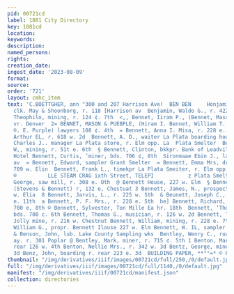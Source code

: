 ```yaml
---
pid: 00721cd
label: 1881 City Directory
key: 1881cd
location: 
keywords: 
description: 
named_persons: 
rights: 
creation_date: 
ingest_date: '2023-08-09'
format: 
source: 
order: '721'
layout: cmhc_item
text: 'C.BOETTGHER, ann "300 and 207 Harrison Ave!  BEN BEN     Honjamin, Marcus G.,
  clk. May & Shoonborg, r. 118 [Harrison av  Benjamin, Waldo G., r. 422 e. 3a  Benjoosky,
  Theophilo, mining, r. 124 ¢. 7th  <,, Bennet, Iiram P., (Bennet, Mason & Dur ple)
  vr. Denver  2= BENNET, MASON & PUEBPLE, (Hiram I. Bennet, William T. za Mason and
  ®. E. Purple) lawyers 108 ¢. 4th  = Bennett, Anna I. Misa, r. 228 e. Sth  =, Bennett,
  Arthur EL, r. 618 w. 2d  Bennett, A. D., waiter La Plata boarding house  Bennett,
  Charles J.. manager La Plata store, r. Elm opp. La  Plata Smelter  Bennett, Charles
  W,, mining, r. 51t e. 6th  § Bennett, Clinton, bkkpr. Bank of Leadville, bds. Clarendon
  Hotel Bennett, Curtis, ‘miner, bds. 706 ¢, 8th  Sironmaae Ebin J., lawyer 303 Harrison
  av  = Bennett, Edward, sampler Grant Smelter  = Bennett, Emma Mrs, dressnikr, r.
  709 w. Elin  Bennett, Frank L., timekpr La Plata Smeiter, r. Elm opp. La  AND BAKERY,  oF
  ®          LLE STEAM CRAG ixth Street, TELEPI           z Plata Smelter  wW™ Bennett,
  George, saw mill, r. 308 e. Oth  @ Bennett House, 227 w. Elm  § Bennett, James E.,
  (Stevens & Bennett) r, 132 e, Chestuat 3 Bennett, James, N., prospector, r. 709
  w. Elia  8 Bennett, Jarvis, L., r. 225 w. Sth  & Beunett, Joseph C., miner, r. 323
  e. 11th  a Bennett, P. F. Mrs., r. 228 e. 5th  he] Bennett, Richard, miner, baw.
  700 e, 8th © Bennett, Sylvester, Ton Mille Ea hr. 18th  Bennett, ‘Thomas, miner,
  bds. 700 c. 6th Bennett, Thomas G., musician, r. 126 w. 2d Bennett, T. W., foreman
  Jolly mine, r. 216 w. Chestnut Bennett, William, mining, r. 228 e. 7th Bennett,
  William G., propr. Bennett Ilouse 227 w. Elm Bennett, W. IL, sampler Grant Smelter
  & Benson, John, lub. Lake County Sampling wks  Bentley, Wenry C., roar 308 Harrison
  ay. r. 301 Poplar @ Bentley, Mark, miner, r. 715 ¢. 5th 1 Benton, Mary Mrs., r.
  rear 126 w. 4th Benton, Nellie Mrs., r. 342 w. 3d Bentz, George, miner, r. 507 e.
  3d Benz, John, boarding r. rear 223 e. 3d  BUILDING PAPER, **°°=* © PEE. 5.             PADDO                      ER         '
thumbnail: "/img/derivatives/iiif/images/00721cd/full/250,/0/default.jpg"
full: "/img/derivatives/iiif/images/00721cd/full/1140,/0/default.jpg"
manifest: "/img/derivatives/iiif/00721cd/manifest.json"
collection: directories
---
```

